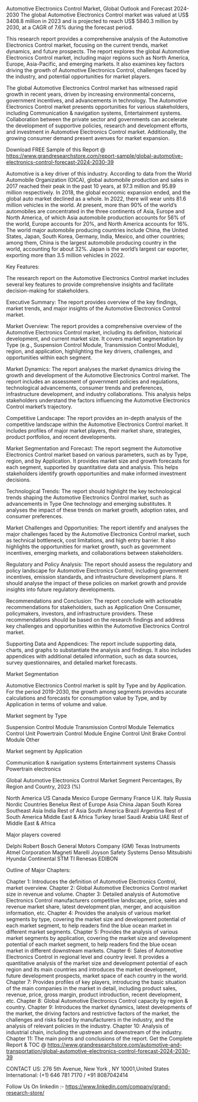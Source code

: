 Automotive Electronics Control Market, Global Outlook and Forecast 2024-2030
The global Automotive Electronics Control market was valued at US$ 3408.8 million in 2023 and is projected to reach US$ 5840.3 million by 2030, at a CAGR of 7.6% during the forecast period.

This research report provides a comprehensive analysis of the Automotive Electronics Control market, focusing on the current trends, market dynamics, and future prospects. The report explores the global Automotive Electronics Control market, including major regions such as North America, Europe, Asia-Pacific, and emerging markets. It also examines key factors driving the growth of Automotive Electronics Control, challenges faced by the industry, and potential opportunities for market players.

The global Automotive Electronics Control market has witnessed rapid growth in recent years, driven by increasing environmental concerns, government incentives, and advancements in technology. The Automotive Electronics Control market presents opportunities for various stakeholders, including Communication & navigation systems, Entertainment systems. Collaboration between the private sector and governments can accelerate the development of supportive policies, research and development efforts, and investment in Automotive Electronics Control market. Additionally, the growing consumer demand present avenues for market expansion.

Download FREE Sample of this Report @ https://www.grandresearchstore.com/report-sample/global-automotive-electronics-control-forecast-2024-2030-39

Automotive is a key driver of this industry. According to data from the World Automobile Organization (OICA), global automobile production and sales in 2017 reached their peak in the past 10 years, at 97.3 million and 95.89 million respectively. In 2018, the global economic expansion ended, and the global auto market declined as a whole. In 2022, there will wear units 81.6 million vehicles in the world. At present, more than 90% of the world’s automobiles are concentrated in the three continents of Asia, Europe and North America, of which Asia automobile production accounts for 56% of the world, Europe accounts for 20%, and North America accounts for 16%. The world major automobile producing countries include China, the United States, Japan, South Korea, Germany, India, Mexico, and other countries; among them, China is the largest automobile producing country in the world, accounting for about 32%. Japan is the world’s largest car exporter, exporting more than 3.5 million vehicles in 2022.

Key Features:

The research report on the Automotive Electronics Control market includes several key features to provide comprehensive insights and facilitate decision-making for stakeholders.

Executive Summary: The report provides overview of the key findings, market trends, and major insights of the Automotive Electronics Control market.

Market Overview: The report provides a comprehensive overview of the Automotive Electronics Control market, including its definition, historical development, and current market size. It covers market segmentation by Type (e.g., Suspension Control Module, Transmission Control Module), region, and application, highlighting the key drivers, challenges, and opportunities within each segment.

Market Dynamics: The report analyses the market dynamics driving the growth and development of the Automotive Electronics Control market. The report includes an assessment of government policies and regulations, technological advancements, consumer trends and preferences, infrastructure development, and industry collaborations. This analysis helps stakeholders understand the factors influencing the Automotive Electronics Control market’s trajectory.

Competitive Landscape: The report provides an in-depth analysis of the competitive landscape within the Automotive Electronics Control market. It includes profiles of major market players, their market share, strategies, product portfolios, and recent developments.

Market Segmentation and Forecast: The report segment the Automotive Electronics Control market based on various parameters, such as by Type, region, and by Application. It provides market size and growth forecasts for each segment, supported by quantitative data and analysis. This helps stakeholders identify growth opportunities and make informed investment decisions.

Technological Trends: The report should highlight the key technological trends shaping the Automotive Electronics Control market, such as advancements in Type One technology and emerging substitutes. It analyses the impact of these trends on market growth, adoption rates, and consumer preferences.

Market Challenges and Opportunities: The report identify and analyses the major challenges faced by the Automotive Electronics Control market, such as technical bottleneck, cost limitations, and high entry barrier. It also highlights the opportunities for market growth, such as government incentives, emerging markets, and collaborations between stakeholders.

Regulatory and Policy Analysis: The report should assess the regulatory and policy landscape for Automotive Electronics Control, including government incentives, emission standards, and infrastructure development plans. It should analyse the impact of these policies on market growth and provide insights into future regulatory developments.

Recommendations and Conclusion: The report conclude with actionable recommendations for stakeholders, such as Application One Consumer, policymakers, investors, and infrastructure providers. These recommendations should be based on the research findings and address key challenges and opportunities within the Automotive Electronics Control market.

Supporting Data and Appendices: The report include supporting data, charts, and graphs to substantiate the analysis and findings. It also includes appendices with additional detailed information, such as data sources, survey questionnaires, and detailed market forecasts.

Market Segmentation

Automotive Electronics Control market is split by Type and by Application. For the period 2019-2030, the growth among segments provides accurate calculations and forecasts for consumption value by Type, and by Application in terms of volume and value.

Market segment by Type

Suspension Control Module
Transmission Control Module
Telematics Control Unit
Powertrain Control Module
Engine Control Unit
Brake Control Module
Other

Market segment by Application

Communication & navigation systems
Entertainment systems
Chassis
Powertrain electronics

Global Automotive Electronics Control Market Segment Percentages, By Region and Country, 2023 (%)

North America
US
Canada
Mexico
Europe
Germany
France
U.K.
Italy
Russia
Nordic Countries
Benelux
Rest of Europe
Asia
China
Japan
South Korea
Southeast Asia
India
Rest of Asia
South America
Brazil
Argentina
Rest of South America
Middle East & Africa
Turkey
Israel
Saudi Arabia
UAE
Rest of Middle East & Africa

Major players covered

Delphi
Robert Bosch
General Motors Company (GM)
Texas Instruments
Atmel Corporation
Magneti Marelli
Joyson Safety Systems
Denso
Mitsubishi
Hyundai
Continental
STM
TI
Renesas
EDIBON

Outline of Major Chapters:

Chapter 1: Introduces the definition of Automotive Electronics Control, market overview.
Chapter 2: Global Automotive Electronics Control market size in revenue and volume.
Chapter 3: Detailed analysis of Automotive Electronics Control manufacturers competitive landscape, price, sales and revenue market share, latest development plan, merger, and acquisition information, etc.
Chapter 4: Provides the analysis of various market segments by type, covering the market size and development potential of each market segment, to help readers find the blue ocean market in different market segments.
Chapter 5: Provides the analysis of various market segments by application, covering the market size and development potential of each market segment, to help readers find the blue ocean market in different downstream markets.
Chapter 6: Sales of Automotive Electronics Control in regional level and country level. It provides a quantitative analysis of the market size and development potential of each region and its main countries and introduces the market development, future development prospects, market space of each country in the world.
Chapter 7: Provides profiles of key players, introducing the basic situation of the main companies in the market in detail, including product sales, revenue, price, gross margin, product introduction, recent development, etc.
Chapter 8: Global Automotive Electronics Control capacity by region & country.
Chapter 9: Introduces the market dynamics, latest developments of the market, the driving factors and restrictive factors of the market, the challenges and risks faced by manufacturers in the industry, and the analysis of relevant policies in the industry.
Chapter 10: Analysis of industrial chain, including the upstream and downstream of the industry.
Chapter 11: The main points and conclusions of the report.
Get the Complete Report & TOC @ https://www.grandresearchstore.com/automotive-and-transportation/global-automotive-electronics-control-forecast-2024-2030-39

CONTACT US:
276 5th Avenue, New York , NY 10001,United States
International: (+1) 646 781 7170 / +91 8087042414

Follow Us On linkedin :- https://www.linkedin.com/company/grand-research-store/
